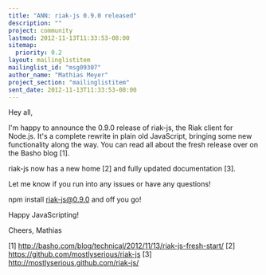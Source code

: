 ```yaml
---
title: "ANN: riak-js 0.9.0 released"
description: ""
project: community
lastmod: 2012-11-13T11:33:53-08:00
sitemap:
  priority: 0.2
layout: mailinglistitem
mailinglist_id: "msg09307"
author_name: "Mathias Meyer"
project_section: "mailinglistitem"
sent_date: 2012-11-13T11:33:53-08:00
---
```



Hey all,

I'm happy to announce the 0.9.0 release of riak-js, the Riak client for 
Node.js. It's a complete rewrite in plain old JavaScript, bringing some new 
functionality along the way. You can read all about the fresh release over on 
the Basho blog [1].

riak-js now has a new home [2] and fully updated documentation [3].

Let me know if you run into any issues or have any questions!

npm install riak-js@0.9.0 and off you go!

Happy JavaScripting!

Cheers, Mathias

[1] http://basho.com/blog/technical/2012/11/13/riak-js-fresh-start/
[2] https://github.com/mostlyserious/riak-js
[3] http://mostlyserious.github.com/riak-js/
